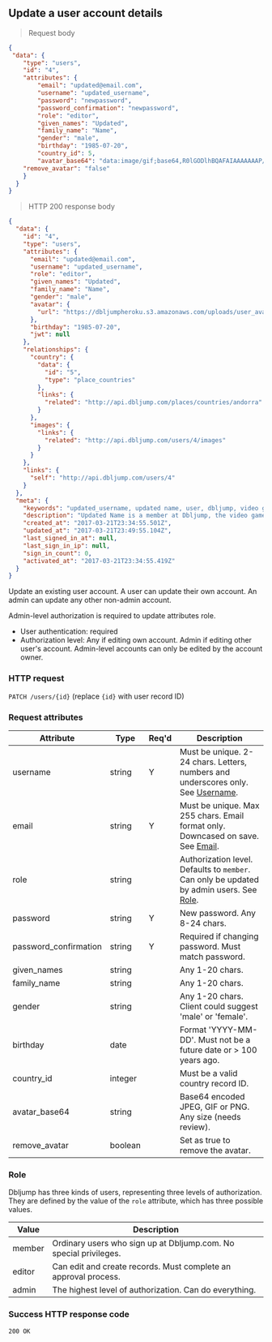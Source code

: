 ## <a name="users_update"></a>Update a user account details

> Request body

```JSON
{
 "data": {
	"type": "users",
	"id": "4",
	"attributes": {
		"email": "updated@email.com",
		"username": "updated_username",
		"password": "newpassword",
		"password_confirmation": "newpassword",
		"role": "editor",
		"given_names": "Updated",
		"family_name": "Name",
		"gender": "male",
		"birthday": "1985-07-20",
		"country_id": 5,
		"avatar_base64": "data:image/gif;base64,R0lGODlhBQAFAIAAAAAAAP///ywAAAAABQAFAAACBIyPqVgAOw==",
    "remove_avatar": "false"
	}
  }
}
```

> HTTP 200 response body

```JSON
{
  "data": {
    "id": "4",
    "type": "users",
    "attributes": {
      "email": "updated@email.com",
      "username": "updated_username",
      "role": "editor",
      "given_names": "Updated",
      "family_name": "Name",
      "gender": "male",
      "avatar": {
        "url": "https://dbljumpheroku.s3.amazonaws.com/uploads/user_avatar/4/1703212349.gif"
      },
      "birthday": "1985-07-20",
      "jwt": null
    },
    "relationships": {
      "country": {
        "data": {
          "id": "5",
          "type": "place_countries"
        },
        "links": {
          "related": "http://api.dbljump.com/places/countries/andorra"
        }
      },
      "images": {
        "links": {
          "related": "http://api.dbljump.com/users/4/images"
        }
      }
    },
    "links": {
      "self": "http://api.dbljump.com/users/4"
    }
  },
  "meta": {
    "keywords": "updated_username, updated name, user, dbljump, video games, pc games, gaming",
    "description": "Updated Name is a member at Dbljump, the video game reference.",
    "created_at": "2017-03-21T23:34:55.501Z",
    "updated_at": "2017-03-21T23:49:55.104Z",
    "last_signed_in_at": null,
    "last_sign_in_ip": null,
    "sign_in_count": 0,
    "activated_at": "2017-03-21T23:34:55.419Z"
  }
}
```

Update an existing user account. A user can update their own account. An admin can update any other non-admin account.

Admin-level authorization is required to update attributes role.

* User authentication: required
* Authorization level: Any if editing own account. Admin if editing other user's account. Admin-level accounts can only be edited by the account owner.

### HTTP request

`PATCH /users/{id}` (replace `{id}` with user record ID)

### Request attributes

Attribute | Type | Req'd | Description
--------- | ---- | ----- | -----------
username | string | Y | Must be unique. 2-24 chars. Letters, numbers and underscores only. See [Username](#user_username).
email | string | Y | Must be unique. Max 255 chars. Email format only. Downcased on save. See [Email](#user_email).
role | string | | Authorization level. Defaults to `member`. Can only be updated by admin users. See [Role](#user_role).
password | string | Y | New password. Any 8-24 chars.
password_confirmation | string | Y | Required if changing password. Must match password.
given_names | string |  |Any 1-20 chars.
family_name | string | | Any 1-20 chars.
gender | string | | Any 1-20 chars. Client could suggest 'male' or 'female'.
birthday | date | | Format 'YYYY-MM-DD'. Must not be a future date or > 100 years ago.
country_id | integer | | Must be a valid country record ID.
avatar_base64 | string | | Base64 encoded JPEG, GIF or PNG. Any size (needs review).
remove_avatar | boolean | | Set as true to remove the avatar.

### <a name="user_role"></a>Role

Dbljump has three kinds of users, representing three levels of authorization. They are defined by the value of the `role` attribute, which has three possible values.

Value | Description
----- | -----------
member | Ordinary users who sign up at Dbljump.com. No special privileges.
editor | Can edit and create records. Must complete an approval process.
admin | The highest level of authorization. Can do everything.

### Success HTTP response code

`200 OK`
